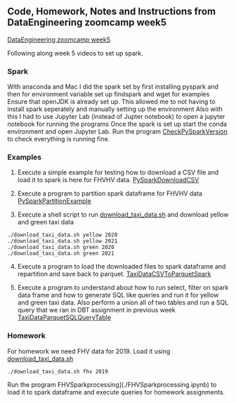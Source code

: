 ## Code, Homework, Notes and Instructions from DataEngineering zoomcamp week5

[DataEngineering zoomcamp week5](https://github.com/DataTalksClub/data-engineering-zoomcamp/tree/main/05-batch) 
<br/>

Following along week 5 videos to set up spark. 

### Spark
With anaconda and Mac I did the spark set by first installing pyspark and then for environment variable set up findspark and wget for examples
Ensure that openJDK is already set up. This allowed me to not having to install spark seperately and manually setting up the environment
Also with this I had to use Jupyter Lab (instead of Jupter notebook) to open a jupyter notebook for running the programs
Once the spark is set up start the conda environment and open Jupyter Lab. 
Run the program [CheckPySparkVersion](./CheckPySparkVersion.ipynb) to check everything is running fine.

### Examples

1. Execute a simple example for testing how to download a CSV file and load it to spark is here for FHVHV data. [PySparkDownloadCSV](./PySparkDownloadCSV.ipynb) 

2. Execute a program to partition spark dataframe for FHVHV data [PySparkPartitionExample](./PySparkPartitionExample.ipynb) 

3. Execute a shell script to run [download_taxi_data.sh](./download_taxi_data.sh) and download yellow and green taxi data
```
./download_taxi_data.sh yellow 2020
./download_taxi_data.sh yellow 2021
./download_taxi_data.sh green 2020
./download_taxi_data.sh green 2021
```
4. Execute a program to load the downloaded files to spark dataframe and repartition and save back to parquet. [TaxiDataCSVToParquetSpark](./TaxiDataCSVToParquetSpark.ipynb) 

5. Execute a program to understand about how to run select, filter on spark data frame and how to generate SQL like queries and run it for yellow and green taxi data. Also perform a union all of two tables and run a SQL query that we ran in DBT assignment in previous week [TaxiDataParquetSQLQueryTable](./TaxiDataParquetSQLQueryTable.ipynb) 

### Homework

For homework we need FHV data for 2019. Load it using [download_taxi_data.sh](./download_taxi_data.sh)
```
./download_taxi_data.sh fhv 2019
```

Run the program FHVSparkprocessing](./FHVSparkprocessing.ipynb) to load it to spark dataframe and execute queries for homework assignments. 
